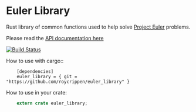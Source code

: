 # Euler Library

Rust library of common functions used to help solve [Project Euler](https://projecteuler.net/) problems.

Please read the [API documentation here](http://roycrippen.github.io/euler_library/euler_library/index.html)

[![Build Status](https://travis-ci.org/roycrippen/euler_library.svg?branch=master)](https://travis-ci.org/roycrippen/euler_library)

How to use with cargo::

```
    [dependencies]
    euler_library = { git = "https://github.com/roycrippen/euler_library" }
```

How to use in your crate:

```rust
    extern crate euler_library;
```    
